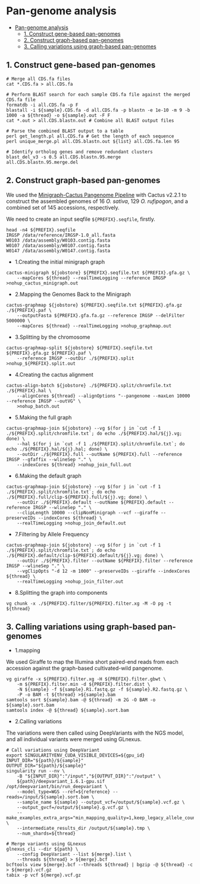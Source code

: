 # Pan-genome analysis

- [Pan-genome analysis](#pan-genome-analysis)
  - [1. Construct gene-based pan-genomes](#1-construct-gene-based-pan-genomes)
  - [2. Construct graph-based pan-genomes](#2-construct-graph-based-pan-genomes)
  - [3. Calling variations using graph-based pan-genomes](#3-calling-variations-using-graph-based-pan-genomes)

## 1. Construct gene-based pan-genomes

```shell
# Merge all CDS.fa files
cat *.CDS.fa > all.CDS.fa

# Perform BLAST search for each sample CDS.fa file against the merged CDS.fa file
formatdb -i all.CDS.fa -p F
blastall -i ${sample}.CDS.fa -d all.CDS.fa -p blastn -e 1e-10 -m 9 -b 1000 -a ${thread} -o ${sample}.out -F F
cat *.out > all.CDS.blastn.out # Combine all BLAST output files

# Parse the combined BLAST output to a table
perl get_length.pl all.CDS.fa # Get the length of each sequence
perl unique_merge.pl all.CDS.blastn.out ${list} all.CDS.fa.len 95

# Identify ortholog genes and remove redundant clusters
blast_del_v3 -s 0.5 all.CDS.blastn.95.merge all.CDS.blastn.95.merge.del
```

## 2. Construct graph-based pan-genomes

We used the [Minigraph-Cactus Pangenome Pipeline](https://github.com/ComparativeGenomicsToolkit/cactus/blob/master/doc/pangenome.md) with Cactus v2.2.1 to construct the assembled genomes of 16 *O. sativa*, 129 *O. rufipogon*, and a combined set of 145 accessions, respectively.

We need to create an input seqfile `${PREFIX}.seqfile`, firstly.

```shell
head -n4 ${PREFIX}.seqfile
IRGSP /data/reference/IRGSP-1.0_all.fasta
W0103 /data/assembly/W0103.contig.fasta
W0107 /data/assembly/W0107.contig.fasta
W0147 /data/assembly/W0147.contig.fasta
```

- 1.Creating the initial minigraph graph

```shell
cactus-minigraph ${jobstore} ${PREFIX}.seqfile.txt ${PREFIX}.gfa.gz \
    --mapCores ${thread} --realTimeLogging --reference IRGSP >nohup_cactus_minigraph.out
```

- 2.Mapping the Genomes Back to the Minigraph

```shell
cactus-graphmap ${jobstore} ${PREFIX}.seqfile.txt ${PREFIX}.gfa.gz ./${PREFIX}.paf \
    --outputFasta ${PREFIX}.gfa.fa.gz --reference IRGSP --delFilter 5000000 \
    --mapCores ${thread} --realTimeLogging >nohup_graphmap.out
```

- 3.Splitting by the chromosome

```shell
cactus-graphmap-split ${jobstore} ${PREFIX}.seqfile.txt ${PREFIX}.gfa.gz ${PREFIX}.paf \
    --reference IRGSP --outDir ./${PREFIX}.split >nohup_${PREFIX}.split.out
```

- 4.Creating the cactus alignment

```shell
cactus-align-batch ${jobstore} ./${PREFIX}.split/chromfile.txt ./${PREFIX}.hal \
    --alignCores ${thread} --alignOptions "--pangenome --maxLen 10000 --reference IRGSP --outVG" \
    >nohup_batch.out
```

- 5.Making the full graph

```shell
cactus-graphmap-join ${jobstore} --vg $(for j in `cut -f 1 ./${PREFIX}.split/chromfile.txt`; do echo ./${PREFIX}.hal/${j}.vg; done) \
    --hal $(for j in `cut -f 1 ./${PREFIX}.split/chromfile.txt`; do echo ./${PREFIX}.hal/${j}.hal; done) \
    --outDir ./${PREFIX}.full --outName ${PREFIX}.full --reference IRGSP --gfaffix --wlineSep "." \
    --indexCores ${thread} >nohup_join_full.out
```

- 6.Making the default graph

```shell
cactus-graphmap-join ${jobstore} --vg $(for j in `cut -f 1 ./${PREFIX}.split/chromfile.txt`; do echo ./${PREFIX}.full/clip-${PREFIX}.full/${j}.vg; done) \
    --outDir ./${PREFIX}.default --outName ${PREFIX}.default --reference IRGSP --wlineSep "." \
    --clipLength 10000 --clipNonMinigraph --vcf --giraffe --preserveIDs --indexCores ${thread} \
    --realTimeLogging >nohup_join_default.out
```

- 7.Filtering by Allele Frequency

```shell
cactus-graphmap-join ${jobstore} --vg $(for j in `cut -f 1 ./${PREFIX}.split/chromfile.txt`; do echo ./${PREFIX}.default/clip-${PREFIX}.default/${j}.vg; done) \
    --outDir ./${PREFIX}.filter --outName ${PREFIX}.filter --reference IRGSP --wlineSep "." \
    --vgClipOpts "-d 12 -m 1000" --preserveIDs --giraffe --indexCores ${thread} \
    --realTimeLogging >nohup_join_filter.out
```

- 8.Splitting the graph into components

```shell
vg chunk -x ./${PREFIX}.filter/${PREFIX}.filter.xg -M -O pg -t ${thread}
```

## 3. Calling variations using graph-based pan-genomes

- 1.mapping

We used Giraffe to map the Illumina short paired-end reads from each accession against the graph-based cultivated-wild pangenome.

```shell
vg giraffe -x ${PREFIX}.filter.xg -H ${PREFIX}.filter.gbwt \
    -m ${PREFIX}.filter.min -d ${PREFIX}.filter.dist \
    -N ${sample} -f ${sample}.R1.fastq.gz -f ${sample}.R2.fastq.gz \
    -P -o BAM -t ${thread} >${sample}.bam
samtools sort ${sample}.bam -@ ${thread} -m 2G -O BAM -o ${sample}.sort.bam
samtools index -@ ${thread} ${sample}.sort.bam
```

- 2.Calling variations

The variations were then called using DeepVariants with the NGS model, and all individual variants were merged using GLnexus.

```shell
# Call variations using DeepVariant
export SINGULARITYENV_CUDA_VISIBLE_DEVICES=${gpu_id}
INPUT_DIR="${path}/${sample}"
OUTPUT_DIR="${path}/${sample}"
singularity run --nv \
    -B "${INPUT_DIR}":"/input","${OUTPUT_DIR}":"/output" \
    ${path}/deepvariant_1.6.1-gpu.sif /opt/deepvariant/bin/run_deepvariant \
    --model_type=WGS --ref=${reference} --reads=/input/${sample}.sort.bam \
    --sample_name ${sample} --output_vcf=/output/${sample}.vcf.gz \
    --output_gvcf=/output/${sample}.g.vcf.gz \
    --make_examples_extra_args="min_mapping_quality=1,keep_legacy_allele_counter_behavior=true,normalize_reads=true" \
    --intermediate_results_dir /output/${sample}.tmp \
    --num_shards=${thread}

# Merge variants using GLnexus
glnexus_cli --dir ${path} \
    --config DeepVariant --list ${merge}.list \
    --threads ${thread} > ${merge}.bcf
bcftools view ${merge}.bcf --threads ${thread} | bgzip -@ ${thread} -c > ${merge}.vcf.gz
tabix -p vcf ${merge}.vcf.gz
```